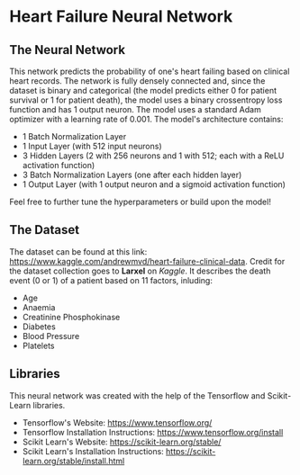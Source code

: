 # Heart Failure Neural Network

## The Neural Network

This network predicts the probability of one's heart failing based on clinical heart records. The network is fully densely connected and, since the dataset is 
binary and categorical (the model predicts either 0 for patient survival or 1 for patient death), the model uses a binary crossentropy loss function and has 1 output neuron. The model 
uses a standard Adam optimizer with a learning rate of 0.001. The model's architecture contains:
- 1 Batch Normalization Layer
- 1 Input Layer (with 512 input neurons)
- 3 Hidden Layers (2 with 256 neurons and 1 with 512; each with a ReLU activation function)
- 3 Batch Normalization Layers (one after each hidden layer)
- 1 Output Layer (with 1 output neuron and a sigmoid activation function)

Feel free to further tune the hyperparameters or build upon the model!

## The Dataset
The dataset can be found at this link: https://www.kaggle.com/andrewmvd/heart-failure-clinical-data. Credit for the dataset collection goes to **Larxel** on *Kaggle*. It describes the death event (0 or 1) of a patient based on 11 factors, inluding:
- Age
- Anaemia
- Creatinine Phosphokinase
- Diabetes
- Blood Pressure
- Platelets

## Libraries
This neural network was created with the help of the Tensorflow and Scikit-Learn libraries.
- Tensorflow's Website: https://www.tensorflow.org/
- Tensorflow Installation Instructions: https://www.tensorflow.org/install
- Scikit Learn's Website: https://scikit-learn.org/stable/
- Scikit Learn's Installation Instructions: https://scikit-learn.org/stable/install.html
